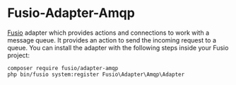 Fusio-Adapter-Amqp
=====

[Fusio] adapter which provides actions and connections to work with a message 
queue. It provides an action to send the incoming request to a queue. You can 
install the adapter with the following steps inside your Fusio project:

    composer require fusio/adapter-amqp
    php bin/fusio system:register Fusio\Adapter\Amqp\Adapter

[Fusio]: http://fusio-project.org/
